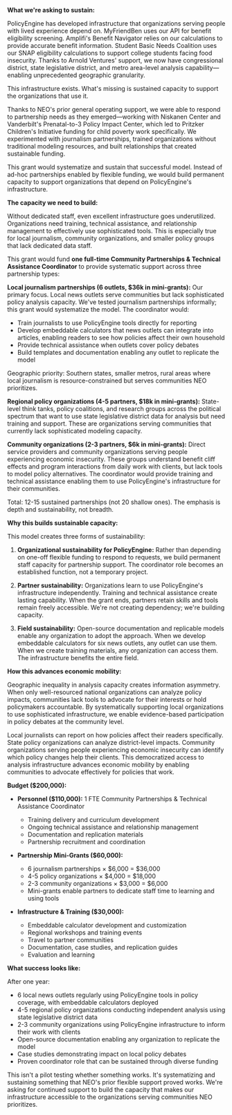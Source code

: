 **What we're asking to sustain:**

PolicyEngine has developed infrastructure that organizations serving people with lived experience depend on. MyFriendBen uses our API for benefit eligibility screening. Amplifi's Benefit Navigator relies on our calculations to provide accurate benefit information. Student Basic Needs Coalition uses our SNAP eligibility calculations to support college students facing food insecurity. Thanks to Arnold Ventures' support, we now have congressional district, state legislative district, and metro area-level analysis capability—enabling unprecedented geographic granularity.

This infrastructure exists. What's missing is sustained capacity to support the organizations that use it.

Thanks to NEO's prior general operating support, we were able to respond to partnership needs as they emerged—working with Niskanen Center and Vanderbilt's Prenatal-to-3 Policy Impact Center, which led to Pritzker Children's Initiative funding for child poverty work specifically. We experimented with journalism partnerships, trained organizations without traditional modeling resources, and built relationships that created sustainable funding.

This grant would systematize and sustain that successful model. Instead of ad-hoc partnerships enabled by flexible funding, we would build permanent capacity to support organizations that depend on PolicyEngine's infrastructure.

**The capacity we need to build:**

Without dedicated staff, even excellent infrastructure goes underutilized. Organizations need training, technical assistance, and relationship management to effectively use sophisticated tools. This is especially true for local journalism, community organizations, and smaller policy groups that lack dedicated data staff.

This grant would fund **one full-time Community Partnerships & Technical Assistance Coordinator** to provide systematic support across three partnership types:

**Local journalism partnerships (6 outlets, $36k in mini-grants):**
Our primary focus. Local news outlets serve communities but lack sophisticated policy analysis capacity. We've tested journalism partnerships informally; this grant would systematize the model. The coordinator would:
- Train journalists to use PolicyEngine tools directly for reporting
- Develop embeddable calculators that news outlets can integrate into articles, enabling readers to see how policies affect their own household
- Provide technical assistance when outlets cover policy debates
- Build templates and documentation enabling any outlet to replicate the model

Geographic priority: Southern states, smaller metros, rural areas where local journalism is resource-constrained but serves communities NEO prioritizes.

**Regional policy organizations (4-5 partners, $18k in mini-grants):**
State-level think tanks, policy coalitions, and research groups across the political spectrum that want to use state legislative district data for analysis but need training and support. These are organizations serving communities that currently lack sophisticated modeling capacity.

**Community organizations (2-3 partners, $6k in mini-grants):**
Direct service providers and community organizations serving people experiencing economic insecurity. These groups understand benefit cliff effects and program interactions from daily work with clients, but lack tools to model policy alternatives. The coordinator would provide training and technical assistance enabling them to use PolicyEngine's infrastructure for their communities.

Total: 12-15 sustained partnerships (not 20 shallow ones). The emphasis is depth and sustainability, not breadth.

**Why this builds sustainable capacity:**

This model creates three forms of sustainability:

1. **Organizational sustainability for PolicyEngine:** Rather than depending on one-off flexible funding to respond to requests, we build permanent staff capacity for partnership support. The coordinator role becomes an established function, not a temporary project.

2. **Partner sustainability:** Organizations learn to use PolicyEngine's infrastructure independently. Training and technical assistance create lasting capability. When the grant ends, partners retain skills and tools remain freely accessible. We're not creating dependency; we're building capacity.

3. **Field sustainability:** Open-source documentation and replicable models enable any organization to adopt the approach. When we develop embeddable calculators for six news outlets, any outlet can use them. When we create training materials, any organization can access them. The infrastructure benefits the entire field.

**How this advances economic mobility:**

Geographic inequality in analysis capacity creates information asymmetry. When only well-resourced national organizations can analyze policy impacts, communities lack tools to advocate for their interests or hold policymakers accountable. By systematically supporting local organizations to use sophisticated infrastructure, we enable evidence-based participation in policy debates at the community level.

Local journalists can report on how policies affect their readers specifically. State policy organizations can analyze district-level impacts. Community organizations serving people experiencing economic insecurity can identify which policy changes help their clients. This democratized access to analysis infrastructure advances economic mobility by enabling communities to advocate effectively for policies that work.

**Budget ($200,000):**

- **Personnel ($110,000):** 1 FTE Community Partnerships & Technical Assistance Coordinator
  - Training delivery and curriculum development
  - Ongoing technical assistance and relationship management
  - Documentation and replication materials
  - Partnership recruitment and coordination

- **Partnership Mini-Grants ($60,000):**
  - 6 journalism partnerships × $6,000 = $36,000
  - 4-5 policy organizations × $4,000 = $18,000
  - 2-3 community organizations × $3,000 = $6,000
  - Mini-grants enable partners to dedicate staff time to learning and using tools

- **Infrastructure & Training ($30,000):**
  - Embeddable calculator development and customization
  - Regional workshops and training events
  - Travel to partner communities
  - Documentation, case studies, and replication guides
  - Evaluation and learning

**What success looks like:**

After one year:
- 6 local news outlets regularly using PolicyEngine tools in policy coverage, with embeddable calculators deployed
- 4-5 regional policy organizations conducting independent analysis using state legislative district data
- 2-3 community organizations using PolicyEngine infrastructure to inform their work with clients
- Open-source documentation enabling any organization to replicate the model
- Case studies demonstrating impact on local policy debates
- Proven coordinator role that can be sustained through diverse funding

This isn't a pilot testing whether something works. It's systematizing and sustaining something that NEO's prior flexible support proved works. We're asking for continued support to build the capacity that makes our infrastructure accessible to the organizations serving communities NEO prioritizes.
